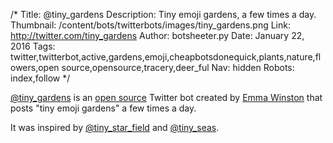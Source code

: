/*
Title: @tiny_gardens
Description: Tiny emoji gardens, a few times a day.
Thumbnail: /content/bots/twitterbots/images/tiny_gardens.png
Link: http://twitter.com/tiny_gardens
Author: botsheeter.py
Date: January 22, 2016
Tags: twitter,twitterbot,active,gardens,emoji,cheapbotsdonequick,plants,nature,flowers,open source,opensource,tracery,deer_ful
Nav: hidden
Robots: index,follow
*/

[@tiny_gardens](https://twitter.com/tiny_gardens) is an [open source](https://github.com/emmawinston/tiny_gardens) Twitter bot created by [Emma Winston](https://twitter.com/deer_ful) that posts "tiny emoji gardens" a few times a day.

It was inspired by [@tiny_star_field](/bots/twitterbots/tiny_star_field) and [@tiny_seas](https://twitter.com/tiny_seas).
